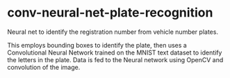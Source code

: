 # conv-neural-net-plate-recognition

Neural net to identify the registration number from vehicle number plates.

This employs bounding boxes to identify the plate, then uses a Convolutional Neural Network trained on the MNIST text dataset to identify the letters in the plate.
Data is fed to the Neural network using OpenCV and convolution of the image. 
